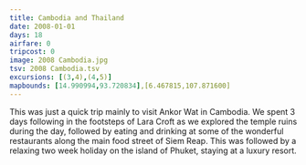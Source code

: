 ```yaml
---
title: Cambodia and Thailand
date: 2008-01-01
days: 18
airfare: 0
tripcost: 0
image: 2008 Cambodia.jpg
tsv: 2008 Cambodia.tsv
excursions: [(3,4),(4,5)]
mapbounds: [14.990994,93.720834],[6.467815,107.871600]
---
```

This was just a quick trip mainly to visit Ankor Wat in Cambodia. We spent 3 days following in the footsteps of Lara Croft as we explored the temple ruins during the day, followed by eating and drinking at some of the wonderful restaurants along the main food street of Siem Reap. This was followed by a relaxing two week holiday on the island of Phuket, staying at a luxury resort.
